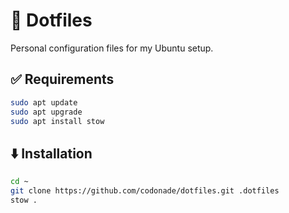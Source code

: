 # 🎨 Dotfiles

Personal configuration files for my Ubuntu setup.

## ✅ Requirements

```bash
sudo apt update
sudo apt upgrade
sudo apt install stow
```

## ⬇️ Installation

```bash
cd ~
git clone https://github.com/codonade/dotfiles.git .dotfiles
stow .
```
